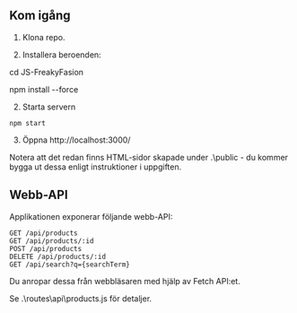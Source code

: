 
## Kom igång

1. Klona repo.

2. Installera beroenden:

 cd JS-FreakyFasion

 npm install --force


2. Starta servern

```
npm start
```

3. Öppna http://localhost:3000/

Notera att det redan finns HTML-sidor skapade under .\public - du kommer bygga ut dessa enligt instruktioner i uppgiften.

## Webb-API

Applikationen exponerar följande webb-API:

``` 
GET /api/products
GET /api/products/:id
POST /api/products
DELETE /api/products/:id
GET /api/search?q={searchTerm}
``` 

Du anropar dessa från webbläsaren med hjälp av Fetch API:et.

Se .\routes\api\products.js för detaljer.